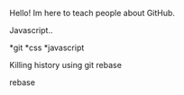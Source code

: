 Hello! Im here to teach people about GitHub.

Javascript..

*git
*css
*javascript

Killing history using git rebase

rebase